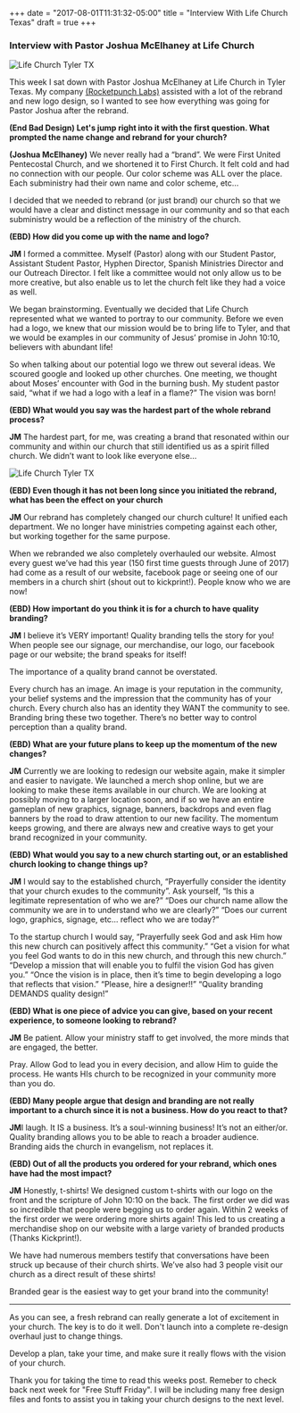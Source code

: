 +++
date = "2017-08-01T11:31:32-05:00"
title = "Interview With Life Church Texas"
draft = true
+++

### Interview with Pastor Joshua McElhaney at Life Church

![Life Church Tyler TX](img/lifechurch.jpg)

This week I sat down with Pastor Joshua McElhaney at Life Church in Tyler Texas. My company [(Rocketpunch Labs)](https://rocketpunchlabs.com "Rocketpunch Labs") assisted with a lot of the rebrand and new logo design, so I wanted to see how everything was going for Pastor Joshua after the rebrand.

**(End Bad Design) Let's jump right into it with the first question. What prompted the name change and rebrand for your church?**

**(Joshua McElhaney)** We never really had a “brand”. We were First United Pentecostal Church, and we shortened it to First Church. It felt cold and had no connection with our people. Our color scheme was ALL over the place. Each subministry had their own name and color scheme, etc…

I decided that we needed to rebrand (or just brand) our church so that we would have a clear and distinct message in our community and so that each subministry would be a reflection of the ministry of the church.

**(EBD) How did you come up with the name and logo?**

**JM** I formed a committee. Myself (Pastor) along with our Student Pastor, Assistant Student Pastor, Hyphen Director, Spanish Ministries Director and our Outreach Director. I felt like a committee would not only allow us to be more creative, but also enable us to let the church felt like they had a voice as well.

We began brainstorming. Eventually we decided that Life Church represented what we wanted to portray to our community. Before we even had a logo, we knew that our mission would be to bring life to Tyler, and that we would be examples in our community of Jesus’ promise in John 10:10, believers with abundant life!

So when talking about our potential logo we threw out several ideas. We scoured google and looked up other churches. One meeting, we thought about Moses’ encounter with God in the burning bush. My student pastor said, “what if we had a logo with a leaf in a flame?” The vision was born!

**(EBD) What would you say was the hardest part of the whole rebrand process?**

**JM** The hardest part, for me, was creating a brand that resonated within our community and within our church that still identified us as a spirit filled church. We didn’t want to look like everyone else…

![Life Church Tyler TX](img/lifechurchsign.jpg)

**(EBD) Even though it has not been long since you initiated the rebrand, what has been the effect on your church**

**JM** Our rebrand has completely changed our church culture! It unified each department. We no longer have ministries competing against each other, but working together for the same purpose.

When we rebranded we also completely overhauled our website. Almost every guest we’ve had this year (150 first time guests through June of 2017) had come as a result of our website, facebook page or seeing one of our members in a church shirt (shout out to kickprint!). People know who we are now!

**(EBD) How important do you think it is for a church to have quality branding?**

**JM** I believe it’s VERY important! Quality branding tells the story for you! When people see our signage, our merchandise, our logo, our facebook page or our website; the brand speaks for itself!

The importance of a quality brand cannot be overstated.

Every church has an image. An image is your reputation in the community, your belief systems and the impression that the community has of your church. Every church also has an identity they WANT the community to see. Branding bring these two together. There’s no better way to control perception than a quality brand.

**(EBD) What are your future plans to keep up the momentum of the new changes?**

**JM** Currently we are looking to redesign our website again, make it simpler and easier to navigate. We launched a merch shop online, but we are looking to make these items available in our church. We are looking at possibly moving to a larger location soon, and if so we have an entire gameplan of new graphics, signage, banners, backdrops and even flag banners by the road to draw attention to our new facility. The momentum keeps growing, and there are always new and creative ways to get your brand recognized in your community.

**(EBD) What would you say to a new church starting out, or an established church looking to change things up?**

**JM** I would say to the established church,
“Prayerfully consider the identity that your church exudes to the community”. Ask yourself, “Is this a legitimate representation of who we are?”
“Does our church name allow the community we are in to understand who we are clearly?”
“Does our current logo, graphics, signage, etc… reflect who we are today?”

To the startup church I would say,
“Prayerfully seek God and ask Him how this new church can positively affect this community.”
“Get a vision for what you feel God wants to do in this new church, and through this new church.”
“Develop a mission that will enable you to fulfil the vision God has given you.”
“Once the vision is in place, then it’s time to begin developing a logo that reflects that vision.”
“Please, hire a designer!!”
“Quality branding DEMANDS quality design!”

**(EBD) What is one piece of advice you can give, based on your recent experience, to someone looking to rebrand?**

**JM** Be patient. Allow your ministry staff to get involved, the more minds that are engaged, the better.

Pray. Allow God to lead you in every decision, and allow Him to guide the process. He wants HIs church to be recognized in your community more than you do.

**(EBD) Many people argue that design and branding are not really important to a church since it is not a business. How do you react to that?**

**JM**I laugh. It IS a business. It’s a soul-winning business! It’s not an either/or. Quality branding allows you to be able to reach a broader audience. Branding aids the church in evangelism, not replaces it.

**(EBD) Out of all the products you ordered for your rebrand, which ones have had the most impact?**

**JM** Honestly, t-shirts! We designed custom t-shirts with our logo on the front and the scripture of John 10:10 on the back. The first order we did was so incredible that people were begging us to order again. Within 2 weeks of the first order we were ordering more shirts again! This led to us creating a merchandise shop on our website with a large variety of branded products (Thanks Kickprint!).

We have had numerous members testify that conversations have been struck up because of their church shirts. We’ve also had 3 people visit our church as a direct result of these shirts!

Branded gear is the easiest way to get your brand into the community!

***

As you can see, a fresh rebrand can really generate a lot of excitement in your church. The key is to do it well. Don't launch into a complete re-design overhaul just to change things.

Develop a plan, take your time, and make sure it really flows with the vision of your church.

Thank you for taking the time to read this weeks post. Remeber to check back next week for "Free Stuff Friday". I will be including many free design files and fonts to assist you in taking your church designs to the next level.
